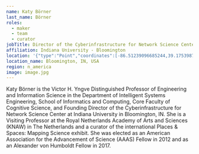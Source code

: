 ```yaml
---
name: Katy Börner
last_name: Börner
roles:
  - maker
  - team
  - curator
jobTitle: Director of the Cyberinfrastructure for Network Science Center
affiliation: Indiana University - Bloomington
location: '{"type":"Point","coordinates":[-86.51239096685244,39.17539877656838]}'
location_name: Bloomington, IN, USA
region: n_america
image: image.jpg
---
```

Katy Börner is the Victor H. Yngve Distinguished Professor of Engineering and Information Science in the Department of Intelligent Systems Engineering, School of Informatics and Computing, Core Faculty of Cognitive Science, and Founding Director of the Cyberinfrastructure for Network Science Center at Indiana University in Bloomington, IN. She is a Visiting Professor at the Royal Netherlands Academy of Arts and Sciences (KNAW) in The Netherlands and a curator of the international Places & Spaces: Mapping Science exhibit. She was elected as an American Association for the Advancement of Science (AAAS) Fellow in 2012 and as an Alexander von Humboldt Fellow in 2017.
